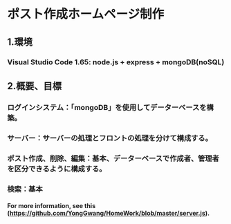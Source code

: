# ポスト作成ホームページ制作

## 1.環境
### **Visual Studio Code 1.65**: node.js + express + mongoDB(noSQL)


## 2.概要、目標
### ログインシステム：「mongoDB」を使用してデーターベースを構築。
### サーバー：サーバーの処理とフロントの処理を分けて構成する。
### ポスト作成、削除、編集：基本、データーベースで作成者、管理者を区分できるように構成する。
### 検索：基本




#### **For more information, see this** (https://github.com/YongGwang/HomeWork/blob/master/server.js).
